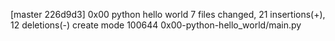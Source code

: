 [master 226d9d3] 0x00 python hello world
 7 files changed, 21 insertions(+), 12 deletions(-)
 create mode 100644 0x00-python-hello_world/main.py
